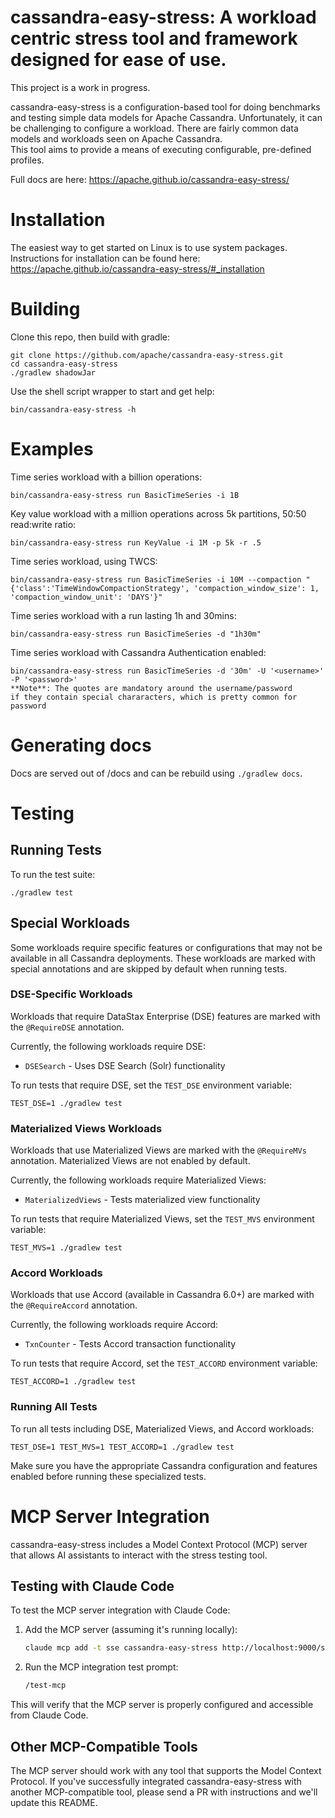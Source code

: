 # cassandra-easy-stress: A workload centric stress tool and framework designed for ease of use.

This project is a work in progress.

cassandra-easy-stress is a configuration-based tool for doing benchmarks and testing simple data models for Apache Cassandra. 
Unfortunately, it can be challenging to configure a workload. There are fairly common data models and workloads seen on Apache Cassandra.  
This tool aims to provide a means of executing configurable, pre-defined profiles.

Full docs are here: https://apache.github.io/cassandra-easy-stress/

# Installation

The easiest way to get started on Linux is to use system packages.
Instructions for installation can be found here: https://apache.github.io/cassandra-easy-stress/#_installation


# Building

Clone this repo, then build with gradle:

    git clone https://github.com/apache/cassandra-easy-stress.git
    cd cassandra-easy-stress
    ./gradlew shadowJar

Use the shell script wrapper to start and get help:

    bin/cassandra-easy-stress -h

# Examples

Time series workload with a billion operations:

    bin/cassandra-easy-stress run BasicTimeSeries -i 1B

Key value workload with a million operations across 5k partitions, 50:50 read:write ratio:

    bin/cassandra-easy-stress run KeyValue -i 1M -p 5k -r .5


Time series workload, using TWCS:

    bin/cassandra-easy-stress run BasicTimeSeries -i 10M --compaction "{'class':'TimeWindowCompactionStrategy', 'compaction_window_size': 1, 'compaction_window_unit': 'DAYS'}"

Time series workload with a run lasting 1h and 30mins:

    bin/cassandra-easy-stress run BasicTimeSeries -d "1h30m"

Time series workload with Cassandra Authentication enabled:

    bin/cassandra-easy-stress run BasicTimeSeries -d '30m' -U '<username>' -P '<password>'
    **Note**: The quotes are mandatory around the username/password
    if they contain special chararacters, which is pretty common for password

# Generating docs

Docs are served out of /docs and can be rebuild using `./gradlew docs`.

# Testing

## Running Tests

To run the test suite:

    ./gradlew test

## Special Workloads

Some workloads require specific features or configurations that may not be available in all Cassandra deployments. These workloads are marked with special annotations and are skipped by default when running tests.

### DSE-Specific Workloads

Workloads that require DataStax Enterprise (DSE) features are marked with the `@RequireDSE` annotation.

Currently, the following workloads require DSE:
- `DSESearch` - Uses DSE Search (Solr) functionality

To run tests that require DSE, set the `TEST_DSE` environment variable:

    TEST_DSE=1 ./gradlew test

### Materialized Views Workloads

Workloads that use Materialized Views are marked with the `@RequireMVs` annotation. Materialized Views are not enabled by default. 

Currently, the following workloads require Materialized Views:
- `MaterializedViews` - Tests materialized view functionality

To run tests that require Materialized Views, set the `TEST_MVS` environment variable:

    TEST_MVS=1 ./gradlew test

### Accord Workloads

Workloads that use Accord (available in Cassandra 6.0+) are marked with the `@RequireAccord` annotation.

Currently, the following workloads require Accord:
- `TxnCounter` - Tests Accord transaction functionality

To run tests that require Accord, set the `TEST_ACCORD` environment variable:

    TEST_ACCORD=1 ./gradlew test

### Running All Tests

To run all tests including DSE, Materialized Views, and Accord workloads:

    TEST_DSE=1 TEST_MVS=1 TEST_ACCORD=1 ./gradlew test

Make sure you have the appropriate Cassandra configuration and features enabled before running these specialized tests.

# MCP Server Integration

cassandra-easy-stress includes a Model Context Protocol (MCP) server that allows AI assistants to interact with the stress testing tool.

## Testing with Claude Code

To test the MCP server integration with Claude Code:

1. Add the MCP server (assuming it's running locally):
   ```bash
   claude mcp add -t sse cassandra-easy-stress http://localhost:9000/sse
   ```

2. Run the MCP integration test prompt:
   ```bash
   /test-mcp
   ```

This will verify that the MCP server is properly configured and accessible from Claude Code.

## Other MCP-Compatible Tools

The MCP server should work with any tool that supports the Model Context Protocol. If you've successfully integrated cassandra-easy-stress with another MCP-compatible tool, please send a PR with instructions and we'll update this README.
